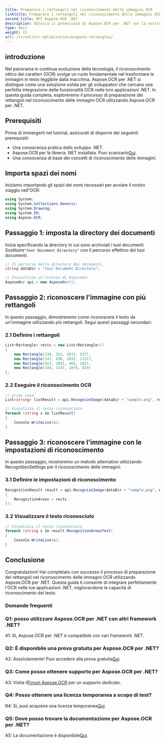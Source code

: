 ```yaml
---
title: Preparare i rettangoli nel riconoscimento delle immagini OCR
linktitle: Preparare i rettangoli nel riconoscimento delle immagini OCR
second_title: API Aspose.OCR .NET
description: Sblocca il potenziale di Aspose.OCR per .NET con la nostra guida completa. Scopri passo dopo passo come preparare i rettangoli per il riconoscimento delle immagini. Migliora le tue applicazioni .NET con una perfetta integrazione OCR.
type: docs
weight: 11
url: /it/net/ocr-optimization/prepare-rectangles/
---
```

## introduzione

Nel panorama in continua evoluzione della tecnologia, il riconoscimento ottico dei caratteri (OCR) svolge un ruolo fondamentale nel trasformare le immagini in testo leggibile dalla macchina. Aspose.OCR per .NET si distingue come una soluzione solida per gli sviluppatori che cercano una perfetta integrazione delle funzionalità OCR nelle loro applicazioni .NET. In questa guida completa, esploreremo il processo di preparazione dei rettangoli nel riconoscimento delle immagini OCR utilizzando Aspose.OCR per .NET.

## Prerequisiti

Prima di immergerti nel tutorial, assicurati di disporre dei seguenti prerequisiti:

- Una conoscenza pratica dello sviluppo .NET.
-  Aspose.OCR per la libreria .NET installata. Puoi scaricarlo[Qui](https://releases.aspose.com/ocr/net/).
- Una conoscenza di base dei concetti di riconoscimento delle immagini.

## Importa spazi dei nomi

Iniziamo importando gli spazi dei nomi necessari per avviare il nostro viaggio nell'OCR:

```csharp
using System;
using System.Collections.Generic;
using System.Drawing;
using System.IO;
using Aspose.OCR;
```

## Passaggio 1: imposta la directory dei documenti

 Inizia specificando la directory in cui sono archiviati i tuoi documenti. Sostituire`"Your Document Directory"` con il percorso effettivo dei tuoi documenti.

```csharp
// Il percorso della directory dei documenti.
string dataDir = "Your Document Directory";

// Inizializza un'istanza di AsposeOcr
AsposeOcr api = new AsposeOcr();
```

## Passaggio 2: riconoscere l'immagine con più rettangoli

In questo passaggio, dimostreremo come riconoscere il testo da un'immagine utilizzando più rettangoli. Segui questi passaggi secondari:

### 2.1 Definire i rettangoli

```csharp
List<Rectangle> rects = new List<Rectangle>()
{
    new Rectangle(138, 352, 2033, 537),
    new Rectangle(147, 890, 2033, 1157),
    new Rectangle(923, 2045, 465, 102),
    new Rectangle(104, 2147, 2076, 819)
};
```

### 2.2 Eseguire il riconoscimento OCR

```csharp
// primo caso
List<string> listResult = api.RecognizeImage(dataDir + "sample.png", rects);

// Visualizza il testo riconosciuto
foreach (string s in listResult)
{
    Console.WriteLine(s);
}
```

## Passaggio 3: riconoscere l'immagine con le impostazioni di riconoscimento

In questo passaggio, mostreremo un metodo alternativo utilizzando RecognitionSettings per il riconoscimento delle immagini:

### 3.1 Definire le impostazioni di riconoscimento

```csharp
RecognitionResult result = api.RecognizeImage(dataDir + "sample.png", new RecognitionSettings
{
    RecognitionAreas = rects
});
```

### 3.2 Visualizzare il testo riconosciuto

```csharp
// Visualizza il testo riconosciuto
foreach (string s in result.RecognitionAreasText)
{
    Console.WriteLine(s);
}
```

## Conclusione

Congratulazioni! Hai completato con successo il processo di preparazione dei rettangoli nel riconoscimento delle immagini OCR utilizzando Aspose.OCR per .NET. Questa guida ti consente di integrare perfettamente l'OCR nelle tue applicazioni .NET, migliorandone le capacità di riconoscimento del testo.

### Domande frequenti

### Q1: posso utilizzare Aspose.OCR per .NET con altri framework .NET?

A1: Sì, Aspose.OCR per .NET è compatibile con vari framework .NET.

### Q2: È disponibile una prova gratuita per Aspose.OCR per .NET?

 A2: Assolutamente! Puoi accedere alla prova gratuita[Qui](https://releases.aspose.com/).

### Q3: Come posso ottenere supporto per Aspose.OCR per .NET?

 A3: Visita il[Forum Aspose.OCR](https://forum.aspose.com/c/ocr/16) per un supporto dedicato.

### Q4: Posso ottenere una licenza temporanea a scopo di test?

 R4: Sì, puoi acquisire una licenza temporanea[Qui](https://purchase.aspose.com/temporary-license/).

### Q5: Dove posso trovare la documentazione per Aspose.OCR per .NET?

 A5: La documentazione è disponibile[Qui](https://reference.aspose.com/ocr/net/).